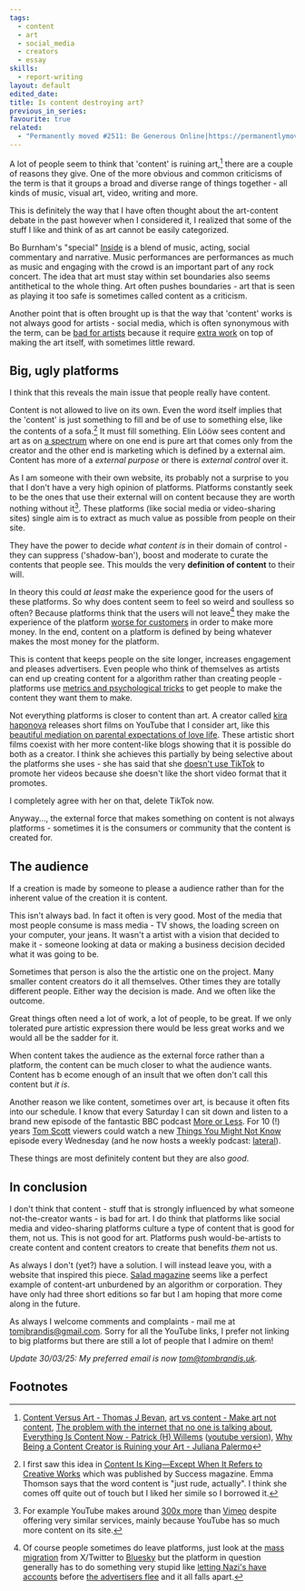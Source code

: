 ```yaml
---
tags:
  - content
  - art
  - social_media
  - creators
  - essay
skills:
  - report-writing
layout: default
edited_date: 
title: Is content destroying art?
previous_in_series: 
favourite: true
related:
  - "Permanently moved #2511: Be Generous Online|https://permanentlymoved.online/2511-be-generous-online/"
---
```

A lot of people seem to think that 'content' is ruining art,[^1] there are a couple of reasons they give. One of the more obvious and common criticisms of the term is that it groups a broad and diverse range of things together - all kinds of music, visual art, video, writing and more. 

This is definitely the way that I have often thought about the art-content debate in the past however when I considered it, I realized that some of the stuff I like and think of as art cannot be easily categorized. 

Bo Burnham's "special" [Inside](https://en.wikipedia.org/wiki/Bo_Burnham:_Inside) is a blend of music, acting, social commentary and narrative. Music performances are performances as much as music and engaging with the crowd is an important part of any rock concert. The idea that art must stay within set boundaries also seems antithetical to the whole thing. Art often pushes boundaries - art that is seen as playing it too safe is sometimes called content as a criticism.

Another point that is often brought up is that the way that 'content' works is not always good for artists - social media, which is often synonymous with the term, can be [bad for artists](https://www.wherewonderwaits.com/social-media-is-bad-for-artists/) because it require [extra work](https://www.janarolland.com/post/art-vs-content) on top of making the art itself, with sometimes little reward.

## Big, ugly platforms
I think that this reveals the main issue that people really have content.

Content is not allowed to live on its own. Even the word itself implies that the 'content' is just something to fill and be of use to something else, like the contents of a sofa.[^2] It must fill something. Elin Lööw sees content and art as on [a spectrum](https://www.elinloow.com/podcast/episode-18) where on one end is pure art that comes only from the creator and the other end is marketing which is defined by a external aim. Content has more of a *external purpose* or there is *external control* over it.

As I am someone with their own website, its probably not a surprise to you that I don't have a very high opinion of platforms. Platforms constantly seek to be the ones that use their external will on content because they are worth nothing without it[^3]. These platforms (like social media or video-sharing sites) single aim is to extract as much value as possible from people on their site.

They have the power to decide *what content is* in their domain of control - they can suppress ('shadow-ban'), boost and moderate to curate the contents that people see. This moulds the very **definition of content** to their will.

In theory this could *at least* make the experience good for the users of these platforms. So why does content seem to feel so weird and soulless so often? Because platforms think that the users will not leave[^4] they make the experience of the platform [worse for customers](https://pluralistic.net/2022/11/28/enshittification/) in order to make more money. In the end, content on a platform is defined by being whatever makes the most money for the platform.

This is content that keeps people on the site longer, increases engagement and pleases advertisers. Even people who think of themselves as artists can end up creating content for a algorithm rather than creating people - platforms use [metrics and psychological tricks](https://youtu.be/KThZ1a0B3LY?si=sCB4kNnnU_rq2Dus&t=394) to get people to make the content they want them to make.

Not everything platforms is closer to content than art. A creator called [kira haponova](https://www.youtube.com/@kirahaponova) releases short films on YouTube that I consider art, like this [beautiful mediation on parental expectations of love life](https://www.youtube.com/watch?v=MbGJK0ohSvk). These artistic short films coexist with her more content-like blogs showing that it is possible do both as a creator. I think she achieves this partially by being selective about the platforms she uses - she has said that she [doesn't use TikTok](https://www.youtube.com/playlist?list=PLMI0KEzSp4TOlokgpMJbMSPGKKuB1pckZ) to promote her videos because she doesn't like the short video format that it promotes.

I completely agree with her on that, delete TikTok now.

Anyway..., the external force that makes something on content is not always platforms - sometimes it is the consumers or community that the content is created for.

## The audience
If a creation is made by someone to please a audience rather than for the inherent value of the creation it is content. 

This isn't always bad. In fact it often is very good. Most of the media that most people consume is mass media - TV shows, the loading screen on your computer, your jeans. It wasn't a artist with a vision that decided to make it - someone looking at data or making a business decision decided what it was going to be. 

Sometimes that person is also the the artistic one on the project. Many smaller content creators do it all themselves. Other times they are totally different people. Either way the decision is made. And we often like the outcome. 

Great things often need a lot of work, a lot of people, to be great. If we only tolerated pure artistic expression there would be less great works and we would all be the sadder for it.

When content takes the audience as the external force rather than a platform, the content can be much closer to what the audience wants. Content has b
ecome enough of an insult that we often don't call this content but *it is*. 

Another reason we like content, sometimes over art, is because it often fits into our schedule. I know that every Saturday I can sit down and listen to a brand new episode of the fantastic BBC podcast [More or Less](https://www.bbc.co.uk/programmes/b006qshd/episodes/player). For 10 (!) years [Tom Scott](https://www.tomscott.com/) viewers could watch a new [Things You Might Not Know](https://www.youtube.com/playlist?list=PL96C35uN7xGI9HGKHsArwxiOejecVyNem) episode every Wednesday (and he now hosts a weekly podcast: [lateral](https://lateralcast.com/)). 

These things are most definitely content but they are also *good*. 

## In conclusion
I don't think that content - stuff that is strongly influenced by what someone not-the-creator wants - is bad for art. I do think that platforms like social media and video-sharing platforms culture a type of content that is good for them, not us. This is not good for art. Platforms push would-be-artists to create content and content creators to create that benefits *them* not us.

As always I don't (yet?) have a solution. I will instead leave you, with a website that inspired this piece. [Salad magazine](https://zine.kalechips.net/index) seems like a perfect example of content-art unburdened by an algorithm or corporation. They have only had three short editions so far but I am hoping that more come along in the future.

As always I welcome comments and complaints - mail me at [tomjbrandis@gmail.com](mailto:tomjbrandis@gmail.com?subject=Response%20to%20The%20paradox%20of%20content). Sorry for all the YouTube links, I prefer not linking to big platforms but there are still a lot of people that I admire on them!

<i>Update 30/03/25: My preferred email is now [tom@tombrandis.uk](mailto:tom@tombrandis.uk?subject=Response%20to%20The%20paradox%20of%20content).</i>

## Footnotes
[^1]: [Content Versus Art - Thomas J Bevan](https://thomasjbevan.substack.com/p/content-versus-art), [art vs content - Make art not content](https://www.youtube.com/watch?v=9DWudFF8ZEY), [The problem with the internet that no one is talking about](https://youtu.be/Ieq6V3o4rqM?si=SRMgHOZH-UQXTQmJ), [Everything Is Content Now - Patrick (H) Willems](https://nebula.tv/videos/patrickhwillems-everything-is-content-now) ([youtube version](https://www.youtube.com/watch?v=hAtbFwzZp6Y)), [Why Being a Content Creator is Ruining your Art - Juliana Palermo](https://www.the-plottery.com/blog/why-being-a-content-creator-is-ruining-your-art) 

[^2]: I first saw this idea in [Content Is King—Except When It Refers to Creative Works](https://www.success.com/content-vs-art-is-the-term-content-rude/) which was published by Success magazine. Emma Thomson says that the word content is "just rude, actually". I think she comes off quite out of touch but I liked her simile so I borrowed it.

[^3]: For example YouTube makes around [300x more](https://stockanalysis.com/article/youtube-stock/) than [Vimeo](https://stockanalysis.com/stocks/vmeo/revenue/) despite offering very similar services, mainly because YouTube has so much more content on its site. 

[^4]: Of course people sometimes do leave platforms, just look at the [mass migration](https://www.404media.co/the-great-migration-to-bluesky-gives-me-hope-for-the-future-of-the-internet/) from X/Twitter to [Bluesky](https://bsky.app/) but the platform in question generally has to do something very stupid like [letting Nazi's have accounts](https://www.nbcnews.com/tech/social-media/x-twitter-elon-musk-nazi-extremist-white-nationalist-accounts-rcna145020) before [the advertisers flee](https://www.bbc.co.uk/news/business-66217641) and it all falls apart.
